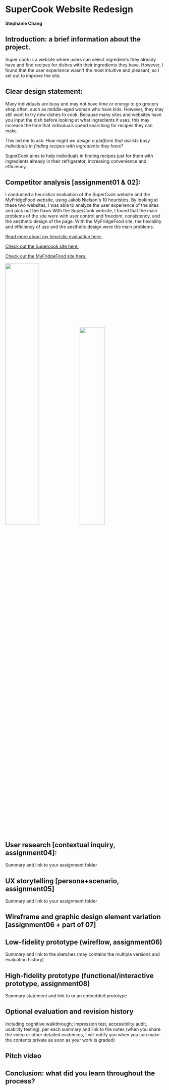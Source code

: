 # SuperCook Website Redesign
**Stephanie Chang**

## Introduction: a brief information about the project. 
Super cook is a website where users can select ingredients they already have and find recipes for dishes with their ingredients they have. However, I found that the user experience wasn't the most intuitive and pleasant, so I set out to improve the site.


## Clear design statement: 
Many individuals are busy and may not have time or energy to go grocery shop often, such as middle-aged woman who have kids. However, they may still want to try new dishes to cook. Because many sites and websites have you input the dish before looking at what ingredients it uses, this may increase the time that individuals spend searching for recipes they can make.

This led me to ask: *How might we design a platform that assists busy individuals in finding recipes with ingredients they have?*

SuperCook aims to help individuals in finding recipes just for them with ingredients already in their refrigerator, increasing convenience and efficiency. 


## Competitor analysis [assignment01 & 02]:

I conducted a heuristics evaluation of the SuperCook website and the MyFridgeFood website, using Jakob Nielson's 10 heuristics. By looking at these two websites, I was able to analyze the user experience of the sites and pick out the flaws.With the SuperCook website, I found that the main problems of the site were with user control and freedom, consistency, and the aesthetic design of the page. With the MyFridgeFood site, the flexibility and efficiency of use and the aesthetic design were the main problems.

[Read more about my heuristic evaluation here.](https://github.com/stephchang/DH150-Stephanie/tree/main/Assignment%2001)

[Check out the Supercook site here.](https://www.supercook.com/)

[Check out the MyFridgeFood site here.](https://myfridgefood.com/)

<img src="https://stephchang.github.io/DH150-Stephanie/supercook.png" width="46%"> <img src="https://stephchang.github.io/DH150-Stephanie/myfridgefood.png" width="40%">

## User research [contextual inquiry, assignment04]:
Summary and link to your assignment folder

## UX storytelling [persona+scenario, assignment05]
Summary and link to your assignment folder

## Wireframe and graphic design element variation [assignment06 + part of 07]

## Low-fidelity prototype (wireflow, assignment06)
Summary and link to the sketches (may contains the multiple versions and evaluation history)

## High-fidelity prototype (functional/interactive prototype, assignment08)
Summary statement and link to or an embedded prototype

## Optional evaluation and revision history 
Including cognitive walkthrough; impression test, accessibility audit, usability testing), per each summary and link to the notes (when you share the video or other detailed evidences, I will notify you when you can make the contents private as soon as your work is graded)

## Pitch video 

## Conclusion: what did you learn throughout the process?
